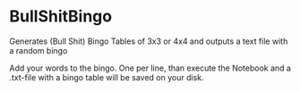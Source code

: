 # BullShitBingo
Generates (Bull Shit) Bingo Tables of 3x3 or 4x4 and outputs a text file with a random bingo

Add your words to the bingo. One per line, than execute the Notebook and a .txt-file with a bingo table will be saved on your disk.
